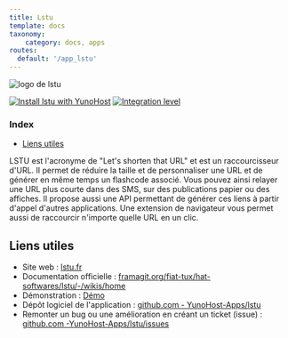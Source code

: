 ```yaml
---
title: Lstu
template: docs
taxonomy:
    category: docs, apps
routes:
  default: '/app_lstu'
---
```


![logo de lstu](image://lstu_logo.svg?resize=,80)

[![Install lstu with YunoHost](https://install-app.yunohost.org/install-with-yunohost.png)](https://install-app.yunohost.org/?app=lstu) [![Integration level](https://dash.yunohost.org/integration/lstu.svg)](https://dash.yunohost.org/appci/app/lstu)

### Index

- [Liens utiles](#liens-utiles)

LSTU est l'acronyme de "Let's shorten that URL" et est un raccourcisseur d'URL. Il permet de réduire la taille et de personnaliser une URL et de générer en même temps un flashcode associé. Vous pouvez ainsi relayer une URL plus courte dans des SMS, sur des publications papier ou des affiches. Il propose aussi une API permettant de générer ces liens à partir d'appel d'autres applications. Une extension de navigateur vous permet aussi de raccourcir n'importe quelle URL en un clic.

## Liens utiles

+ Site web : [lstu.fr](https://lstu.fr)
+ Documentation officielle : [framagit.org/fiat-tux/hat-softwares/lstu/-/wikis/home](https://framagit.org/fiat-tux/hat-softwares/lstu/-/wikis/home)
+ Démonstration : [Démo](https://lstu.fr)
+ Dépôt logiciel de l'application : [github.com - YunoHost-Apps/lstu](https://github.com/YunoHost-Apps/lstu_ynh)
+ Remonter un bug ou une amélioration en créant un ticket (issue) : [github.com -YunoHost-Apps/lstu/issues](https://github.com/YunoHost-Apps/lstu_ynh/issues)
